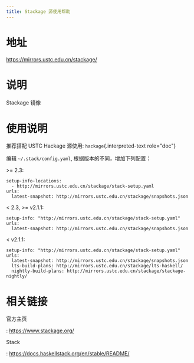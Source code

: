 ```yaml
---
title: Stackage 源使用帮助
---
```


地址
====

<https://mirrors.ustc.edu.cn/stackage/>

说明
====

Stackage 镜像

使用说明
========

推荐搭配 USTC Hackage 源使用: `hackage`{.interpreted-text role="doc"}

编辑 `~/.stack/config.yaml`, 根据版本的不同，增加下列配置：

\>= 2.3:

    setup-info-locations:
      - http://mirrors.ustc.edu.cn/stackage/stack-setup.yaml
    urls:
      latest-snapshot: http://mirrors.ustc.edu.cn/stackage/snapshots.json

\< 2.3, \>= v2.1.1:

    setup-info: "http://mirrors.ustc.edu.cn/stackage/stack-setup.yaml"
    urls:
      latest-snapshot: http://mirrors.ustc.edu.cn/stackage/snapshots.json

\< v2.1.1:

    setup-info: "http://mirrors.ustc.edu.cn/stackage/stack-setup.yaml"
    urls:
      latest-snapshot: http://mirrors.ustc.edu.cn/stackage/snapshots.json
      lts-build-plans: http://mirrors.ustc.edu.cn/stackage/lts-haskell/
      nightly-build-plans: http://mirrors.ustc.edu.cn/stackage/stackage-nightly/

相关链接
========

官方主页

:   <https://www.stackage.org/>

Stack

:   <https://docs.haskellstack.org/en/stable/README/>
